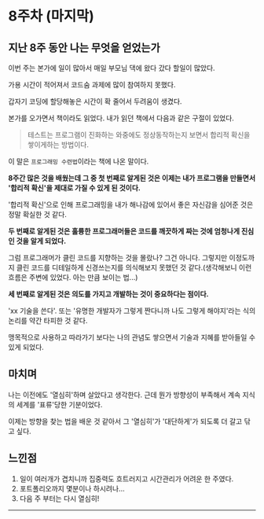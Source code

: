 # 8주차 (마지막)

## 지난 8주 동안 나는 무엇을 얻었는가

이번 주는 본가에 일이 많아서 매일 부모님 댁에 왔다 갔다 할일이 많았다.

가용 시간이 적어져서 코드숨 과제에 많이 참여하지 못했다.

갑자기 코딩에 할당해놓은 시간이 확 줄어서 두려움이 생겼다.

본가를 오가면서 책이라도 읽었다. 내가 읽던 책에서 다음과 같은 구절이 있었다.

> 테스트는 프로그램이 진화하는 와중에도 정상동작하는지 보면서 합리적 확신을 쌓이게하는 방법이다.

이 말은 `프로그래밍 수련법`이라는 책에 나온 말이다.

**8주간 많은 것을 배웠는데 그 중 첫 번째로 알게된 것은 이제는 내가 프로그램을 만들면서 '합리적 확신'을 제대로 가질 수 있게 된 것이다.**

'합리적 확신'으로 인해 프로그래밍을 내가 해나감에 있어서 좋은 자신감을 심어준 것은 정말 확실한 것 같다.

**두 번째로 알게된 것은 훌륭한 프로그래머들은 코드를 깨끗하게 짜는 것에 엄청나게 진심인 것을 알게 되었다.**

그럼 프로그래머가 클린 코드를 지향하는 것을 몰랐나? 그건 아니다. 그렇지만 이정도까지 클린 코드를 디테일하게 신경쓰는지를 의식해보지 못했던 것 같다.(생각해보니 이런 흐름은 주변에 있었다. 아는 만큼 보이는 법...)

**세 번째로 알게된 것은 의도를 가지고 개발하는 것이 중요하다는 점이다.**

'xx 기술을 쓴다'. 또는 '유명한 개발자가 그렇게 짠다니까 나도 그렇게 해야지'라는 식의 논리를 약간 타피한 것 같다.

맹목적으로 사용하고 따라가기 보다는 나의 관념도 쌓으면서 기술과 지혜를 받아들일 수 있게 되었다.

## 마치며

나는 이전에도 '열심히'하며 살았다고 생각한다. 근데 뭔가 방향성이 부족해서 계속 지식의 세계를 '표류'당한 기분이었다.

이제는 방향을 찾는 법을 배운 것 같아서 그 '열심히'가 '대단하게'가 되도록 더 갈고 닦고 싶다.

## 느낀점

1. 일이 여러개가 겹치니까 집중력도 흐트러지고 시간관리가 어려운 한 주였다.
2. 포트폴리오까지 몇분이나 하시려나...
3. 다음 주 부터는 다시 열심히!

---
